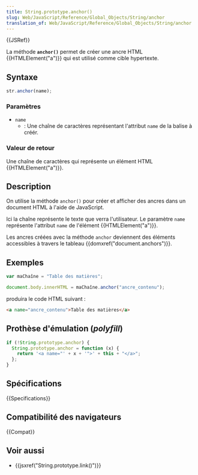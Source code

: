```yaml
---
title: String.prototype.anchor()
slug: Web/JavaScript/Reference/Global_Objects/String/anchor
translation_of: Web/JavaScript/Reference/Global_Objects/String/anchor
---
```


{{JSRef}}

La méthode **`anchor()`** permet de créer une ancre HTML {{HTMLElement("a")}} qui est utilisé comme cible hypertexte.

## Syntaxe

```js
str.anchor(name);
```

### Paramètres

- `name`
  - : Une chaîne de caractères représentant l'attribut `name` de la balise à créér.

### Valeur de retour

Une chaîne de caractères qui représente un élément HTML {{HTMLElement("a")}}.

## Description

On utilise la méthode `anchor()` pour créer et afficher des ancres dans un document HTML à l'aide de JavaScript.

Ici la chaîne représente le texte que verra l'utilisateur. Le paramètre `name` représente l'attribut `name` de l'élément {{HTMLElement("a")}}.

Les ancres créées avec la méthode `anchor` deviennent des éléments accessibles à travers le tableau {{domxref("document.anchors")}}.

## Exemples

```js
var maChaîne = "Table des matières";

document.body.innerHTML = maChaîne.anchor("ancre_contenu");
```

produira le code HTML suivant :

```html
<a name="ancre_contenu">Table des matières</a>
```

## Prothèse d'émulation (_polyfill_)

```js
if (!String.prototype.anchor) {
  String.prototype.anchor = function (x) {
    return '<a name="' + x + '">' + this + "</a>";
  };
}
```

## Spécifications

{{Specifications}}

## Compatibilité des navigateurs

{{Compat}}

## Voir aussi

- {{jsxref("String.prototype.link()")}}
